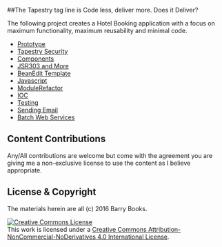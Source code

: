 

##The Tapestry tag line is Code less, deliver more. Does it Deliver?

The following project creates a Hotel Booking application with a focus on maximum functionality, maximum reusability and minimal code. 

* [Prototype](01.md)
* [Tapestry Security](02.md)
* [Components](03.md)
* [JSR303 and More](04.md)
* [BeanEdit Template](05.md)
* [Javascript](06.md)
* [ModuleRefactor](07.md)
* [IOC](08.md)
* [Testing](09.md)
* [Sending Email](10.md)
* [Batch Web Services](11.md)


## Content Contributions

Any/All contributions are welcome but come with the agreement you are giving me a non-exclusive license to use the content as I believe appropriate.


## License & Copyright

The materials herein are all (c) 2016 Barry Books.

<a rel="license" href="http://creativecommons.org/licenses/by-nc-nd/4.0/"><img alt="Creative Commons License" style="border-width:0" src="https://i.creativecommons.org/l/by-nc-nd/4.0/88x31.png" /></a><br />This work is licensed under a <a rel="license" href="http://creativecommons.org/licenses/by-nc-nd/4.0/">Creative Commons Attribution-NonCommercial-NoDerivatives 4.0 International License</a>.
